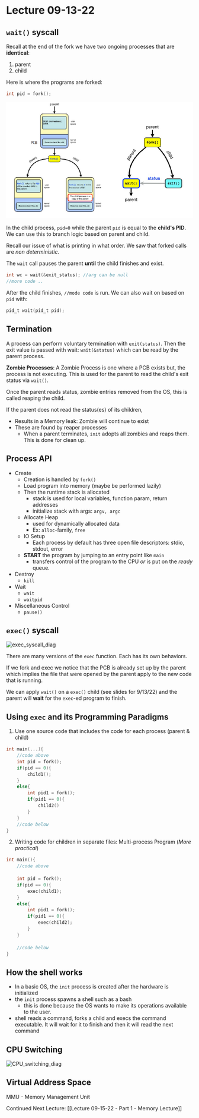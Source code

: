 # Lecture 09-13-22
## `wait()` syscall

Recall at the end of the fork we have two ongoing processes that are **identical**:
1. parent
2. child

Here is where the programs are forked:
```c
int pid = fork(); 
```

![fork_syscall_diag](../../img/fork_syscall_diag.png)

In the child process, `pid=0` while the parent `pid` is equal to the **child's PID**. We can use this to branch logic based on parent and child. 

Recall our issue of what is printing in what order. We saw that forked calls are *non deterministic*.

The `wait` call pauses the parent **until** the child finishes and exist.

```c
int wc = wait(&exit_status); //arg can be null
//more code ..
```

After the child finishes, `//mode code` is run. We can also wait on based on `pid` with:
```c
pid_t wait(pid_t pid);
```

## Termination
A process can perform voluntary termination with `exit(status)`. Then the exit value is passed with wait: `wait(&status)` which can be read by the parent process. 

**Zombie Processes**:
A Zombie Process is one where a PCB exists but, the process is not executing. This is used for the parent to read the child's exit status via `wait()`.

Once the parent reads status, zombie entries removed from the OS, this is called reaping the child. 

If the parent does not read the status(es) of its children, 
- Results in a Memory leak: Zombie will continue to exist
- These are found by reaper processes
	- When a parent terminates, `init` adopts all zombies and reaps them. This is done for clean up. 

## Process API
+ Create
	+ Creation is handled by `fork()`
	+ Load program into memory (maybe be performed lazily)
	+ Then the runtime stack is allocated
		+ stack is used for local variables, function param, return addresses
		+ initialize stack with args: `argv, argc`
	+ Allocate Heap
		+ used for dynamically allocated data
		+ Ex: `alloc`-family, `free`
	+ IO Setup
		+ Each process by default has three open file descriptors: stdio, stdout, error
	+ **START** the program by jumping to an entry point like `main`
		+ transfers control of the program to the CPU *or* is put on the *ready* queue.
+ Destroy
	+ `kill`
+ Wait
	+ `wait`
	+ `waitpid`
+ Miscellaneous Control 
	+ `pause()`



## `exec()` syscall
![exec_syscall_diag](/img/exec_syscall_diag.png)

There are many versions of the `exec` function. Each has its own behaviors. 

If we fork and exec we notice that the PCB is already set up by the parent which implies the file that were opened by the parent apply to the new code that is running. 

We can apply `wait()` on a `exec()` child (see slides for 9/13/22) and the parent will **wait** for the `exec`-ed program to finish. 

## Using `exec` and its Programming Paradigms
1. Use one source code that includes the code for each process (parent & child)

```c
int main(...){
	//code above
	int pid = fork();
	if(pid == 0){
		child1();
	}
	else{
		int pid1 = fork();
		if(pid1 == 0){
			child2()
		}
	}
	//code below
}
```

2. Writing code for children in separate files: Multi-process Program (*More practical*)

```c
int main(){
	//code above
	
	int pid = fork();
	if(pid == 0){
		exec(child1);
	}
	else{
		int pid1 = fork();
		if(pid1 == 0){
			exec(child2);
		}
	}
	
	//code below
}
```

## How the shell works
+ In a basic OS, the `init` process is created after the hardware is initialized
+ the `init` process spawns a shell such as a bash
	+ this is done because the OS wants to make its operations available to the user.
+ shell reads a command, forks a child and execs the command executable. It will wait for it to finish and then it will read the next command

## CPU Switching
![CPU_switching_diag](/img/CPU_switching_diag.png)

## Virtual Address Space
MMU - Memory Management Unit

Continued Next Lecture: [[Lecture 09-15-22 - Part 1 - Memory Lecture]]
